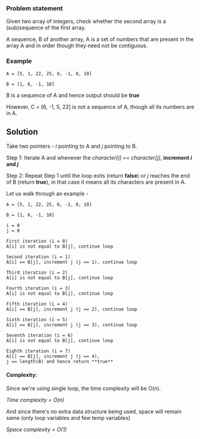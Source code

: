 ### Problem statement
Given two array of integers, check whether the second array is a (sub)sequence of the first array.

A sequence, B of another array, A is a set of numbers that are present in the array A and in order though they need not be contiguous.

### Example
	A = [5, 1, 22, 25, 6, -1, 8, 10]

	B = [1, 6, -1, 10]

B is a sequence of A and hence output should be **true**

However, C = [6, -1, 5, 22] is not a sequence of A, though all its numbers are in A.


## Solution

Take two pointers - _i_ pointing to A and _j_ pointing to B.

Step 1: Iterate A and whenever the _character[i] == character[j]_, **increment _i_ and _j_**

Step 2: Repeat Step 1 until the loop exits (return **false**) or _j_ reaches the end of B (return **true**), in that case it means all its characters are present in A.

Let us walk through an example -

	A = [5, 1, 22, 25, 6, -1, 8, 10]

	B = [1, 6, -1, 10]

	i = 0
	j = 0

	First iteration (i = 0)
	A[i] is not equal to B[j], continue loop

	Second iteration (i = 1)
	A[i] == B[j], increment j (j == 1), continue loop

	Third iteration (i = 2)
	A[i] is not equal to B[j], continue loop

	Fourth iteration (i = 3)
	A[i] is not equal to B[j], continue loop

	Fifth iteration (i = 4)
	A[i] == B[j], increment j (j == 2), continue loop

	Sixth iteration (i = 5)
	A[i] == B[j], increment j (j == 3), continue loop

	Seventh iteration (i = 6)
	A[i] is not equal to B[j], continue loop

	Eighth iteration (i = 7)
	A[i] == B[j], increment j (j == 4),
	j == length(B) and hence return **true**

#### Complexity:
Since we're using single loop, the time complexity will be O(n).

_Time complexity = O(n)_

And since there's no extra data structure being used, space will remain same (only loop variables and few temp variables)

_Space complexity = O(1)_
